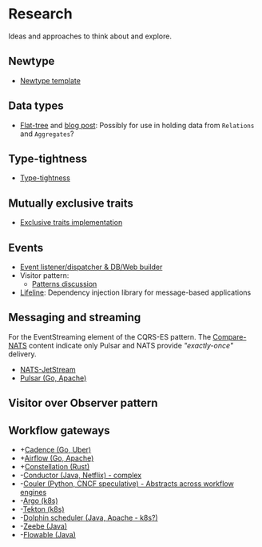 # Research

Ideas and approaches to think about and explore.

## Newtype

- [Newtype template](https://gist.github.com/nyinyithann/84aa6f013c18be8e87440f96f3e6f868)

## Data types

- [Flat-tree](https://github.com/mamcx/tree-flat) and [blog
  post](https://www.elmalabarista.com/blog/2022-flat-tree/): Possibly for use in
  holding data from `Relations` and `Aggregates`?

## Type-tightness

- [Type-tightness](https://www.ecorax.net/tightness/)

## Mutually exclusive traits

- [Exclusive traits implementation](https://geo-ant.github.io/blog/2021/mutually-exclusive-traits-rust/)

## Events

- [Event listener/dispatcher & DB/Web builder](https://willcrichton.net/notes/types-over-strings/)
- Visitor pattern:
  - [Patterns discussion](https://github.com/rust-unofficial/patterns/discussions/236#discussioncomment-393516)
- [Lifeline](https://github.com/austinjones/lifeline-rs): Dependency injection
  library for message-based applications

## Messaging and streaming

For the EventStreaming element of the CQRS-ES pattern.  The
[Compare-NATS](https://docs.nats.io/nats-concepts/overview/compare-nats) content
indicate only Pulsar and NATS provide *"exactly-once"* delivery.

- [NATS-JetStream](https://nats.io/)
- [Pulsar (Go, Apache)](https://github.com/apache/pulsar)

## Visitor over Observer pattern

## Workflow gateways

- +[Cadence (Go, Uber)](https://cadenceworkflow.io/)
- +[Airflow (Go, Apache)]()
- +[Constellation (Rust)](https://github.com/constellation-rs/constellation)
- -[Conductor (Java, Netflix) - complex](https://cadenceworkflow.io/)
- -[Couler (Python, CNCF speculative) - Abstracts across workflow engines](https://github.com/couler-proj/couler)
- -[Argo (k8s)](https://github.com/argoproj/argo-workflows)
- -[Tekton (k8s)](https://github.com/tektoncd)
- -[Dolphin scheduler (Java, Apache - k8s?)](https://github.com/apache/dolphinscheduler)
- -[Zeebe (Java)](https://github.com/camunda/zeebe)
- -[Flowable (Java)](https://github.com/flowable/flowable-engine)
